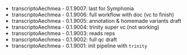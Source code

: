 * transcriptoAechmea - 0.1.9007: last for Symphonia
* transcriptoAechmea - 0.1.9006: full workflow with doc (vc to finish)
* transcriptoAechmea - 0.1.9005: annotation & homemade variants draft
* transcriptoAechmea - 0.1.9004: trinity super vc (not working)
* transcriptoAechmea - 0.1.9003: reads reps
* transcriptoAechmea - 0.1.9002: full qc draft
* transcriptoAechmea - 0.1.9001: init pipeline with `trinity`
